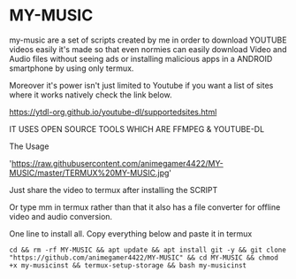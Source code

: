 # MY-MUSIC
my-music are a set of scripts created by me in order to download YOUTUBE videos easily it's made so that even normies can easily download Video and Audio files without seeing ads or installing malicious apps in a ANDROID smartphone by using only termux.

Moreover it's power isn't just limited to Youtube if you want a list of sites where it works natively check the link below.

https://ytdl-org.github.io/youtube-dl/supportedsites.html

IT USES OPEN SOURCE TOOLS WHICH ARE FFMPEG & YOUTUBE-DL

The Usage 

'https://raw.githubusercontent.com/animegamer4422/MY-MUSIC/master/TERMUX%20MY-MUSIC.jpg'

Just share the video to termux after installing the SCRIPT

Or type mm in termux rather than that it also has a file converter for offline video and audio conversion.

One line to install all.
Copy everything below and paste it in termux

```
cd && rm -rf MY-MUSIC && apt update && apt install git -y && git clone "https://github.com/animegamer4422/MY-MUSIC" && cd MY-MUSIC && chmod +x my-musicinst && termux-setup-storage && bash my-musicinst
```

